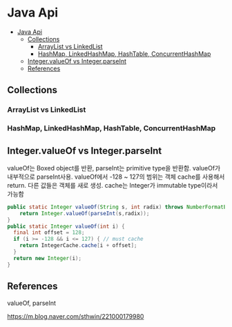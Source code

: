 # Java Api

- [Java Api](#java-api)
  - [Collections](#collections)
    - [ArrayList vs LinkedList](#arraylist-vs-linkedlist)
    - [HashMap, LinkedHashMap, HashTable, ConcurrentHashMap](#hashmap-linkedhashmap-hashtable-concurrenthashmap)
  - [Integer.valueOf vs Integer.parseInt](#integervalueof-vs-integerparseint)
  - [References](#references)

## Collections

### ArrayList vs LinkedList

### HashMap, LinkedHashMap, HashTable, ConcurrentHashMap

## Integer.valueOf vs Integer.parseInt

valueOf는 Boxed object를 반환, parseInt는 primitive type을 반환함. valueOf가 내부적으로 parseInt사용. valueOf에서 -128 ~ 127의 범위는 객체 cache를 사용해서 return. 다른 값들은 객체를 새로 생성. cache는 Integer가 immutable type이라서 가능함

```java
public static Integer valueOf(String s, int radix) throws NumberFormatException {
    return Integer.valueOf(parseInt(s,radix));
}
public static Integer valueOf(int i) {
  final int offset = 128;
  if (i >= -128 && i <= 127) { // must cache
    return IntegerCache.cache[i + offset];
  }
  return new Integer(i);
}
```

## References

valueOf, parseInt

https://m.blog.naver.com/sthwin/221000179980
